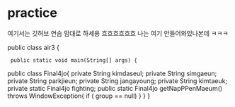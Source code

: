# practice
여기서는 깃허브 연습 맘대로 하세용
흐흐흐흐흐흐
나는 여기 안들어와있나본데 ㅋㅋㅋ


public class air3 {

     public static void main(String[] args) {

  public class Final4jo{
  private String kimdaseul;
  private String simgaeun;
  private String parkjieun;
  private String jangayoung;
  private String kimtaeuk;
  private static Final4jo fighting;
  public static Final4jo getNapPPenMaeum() throws WindowException{
  if ( group == null)
  }
  }
  }
    
  

